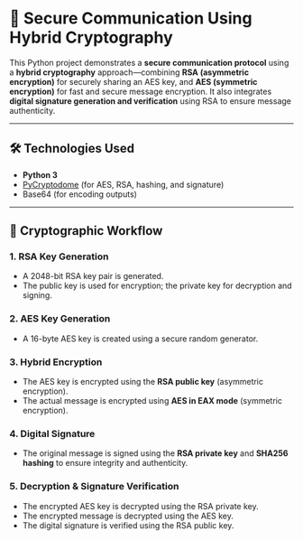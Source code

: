 # 🔐 Secure Communication Using Hybrid Cryptography

This Python project demonstrates a **secure communication protocol** using a **hybrid cryptography** approach—combining **RSA (asymmetric encryption)** for securely sharing an AES key, and **AES (symmetric encryption)** for fast and secure message encryption. It also integrates **digital signature generation and verification** using RSA to ensure message authenticity.

---

## 🛠️ Technologies Used

- **Python 3**
- [PyCryptodome](https://pypi.org/project/pycryptodome/) (for AES, RSA, hashing, and signature)
- Base64 (for encoding outputs)

---

## 🔐 Cryptographic Workflow

### 1. **RSA Key Generation**
- A 2048-bit RSA key pair is generated.
- The public key is used for encryption; the private key for decryption and signing.

### 2. **AES Key Generation**
- A 16-byte AES key is created using a secure random generator.

### 3. **Hybrid Encryption**
- The AES key is encrypted using the **RSA public key** (asymmetric encryption).
- The actual message is encrypted using **AES in EAX mode** (symmetric encryption).

### 4. **Digital Signature**
- The original message is signed using the **RSA private key** and **SHA256 hashing** to ensure integrity and authenticity.

### 5. **Decryption & Signature Verification**
- The encrypted AES key is decrypted using the RSA private key.
- The encrypted message is decrypted using the AES key.
- The digital signature is verified using the RSA public key.

